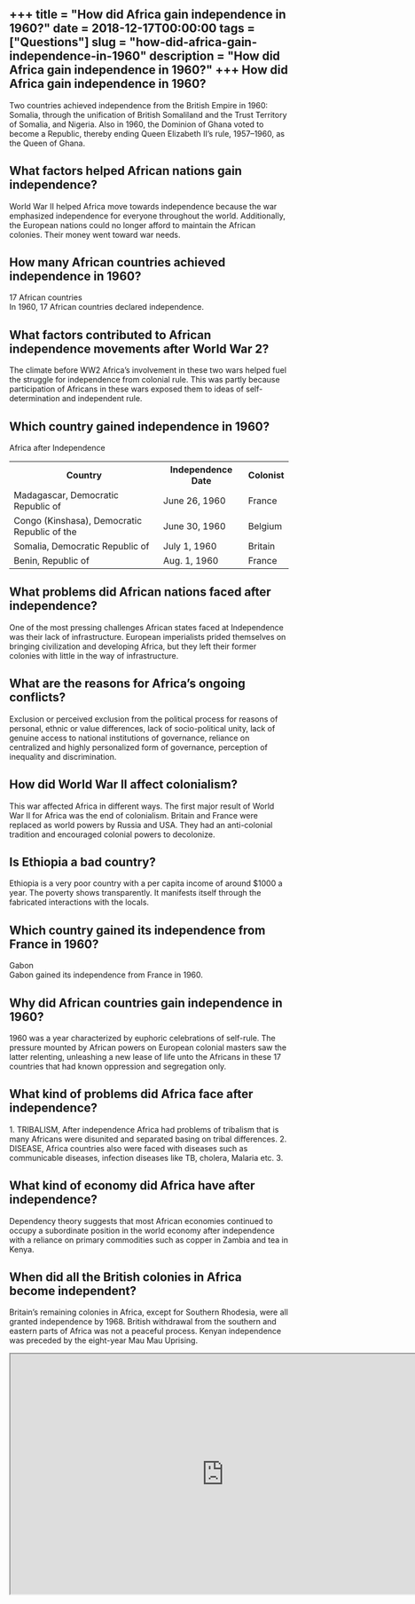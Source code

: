 +++
title = "How did Africa gain independence in 1960?"
date = 2018-12-17T00:00:00
tags = ["Questions"]
slug = "how-did-africa-gain-independence-in-1960"
description = "How did Africa gain independence in 1960?"
+++
How did Africa gain independence in 1960?
-----------------------------------------

Two countries achieved independence from the British Empire in 1960: Somalia, through the unification of British Somaliland and the Trust Territory of Somalia, and Nigeria. Also in 1960, the Dominion of Ghana voted to become a Republic, thereby ending Queen Elizabeth II’s rule, 1957–1960, as the Queen of Ghana.

What factors helped African nations gain independence?
------------------------------------------------------

World War II helped Africa move towards independence because the war emphasized independence for everyone throughout the world. Additionally, the European nations could no longer afford to maintain the African colonies. Their money went toward war needs.

How many African countries achieved independence in 1960?
---------------------------------------------------------

17 African countries  
In 1960, 17 African countries declared independence.

What factors contributed to African independence movements after World War 2?
-----------------------------------------------------------------------------

The climate before WW2 Africa’s involvement in these two wars helped fuel the struggle for independence from colonial rule. This was partly because participation of Africans in these wars exposed them to ideas of self-determination and independent rule.

Which country gained independence in 1960?
------------------------------------------

Africa after Independence

<table><tr><th>Country</th><th>Independence Date</th><th>Colonist</th></tr><tr><td>Madagascar, Democratic Republic of</td><td>June 26, 1960</td><td>France</td></tr><tr><td>Congo (Kinshasa), Democratic Republic of the</td><td>June 30, 1960</td><td>Belgium</td></tr><tr><td>Somalia, Democratic Republic of</td><td>July 1, 1960</td><td>Britain</td></tr><tr><td>Benin, Republic of</td><td>Aug. 1, 1960</td><td>France</td></tr></table>

What problems did African nations faced after independence?
-----------------------------------------------------------

One of the most pressing challenges African states faced at Independence was their lack of infrastructure. European imperialists prided themselves on bringing civilization and developing Africa, but they left their former colonies with little in the way of infrastructure.

What are the reasons for Africa’s ongoing conflicts?
----------------------------------------------------

Exclusion or perceived exclusion from the political process for reasons of personal, ethnic or value differences, lack of socio-political unity, lack of genuine access to national institutions of governance, reliance on centralized and highly personalized form of governance, perception of inequality and discrimination.

How did World War II affect colonialism?
----------------------------------------

This war affected Africa in different ways. The first major result of World War II for Africa was the end of colonialism. Britain and France were replaced as world powers by Russia and USA. They had an anti-colonial tradition and encouraged colonial powers to decolonize.

Is Ethiopia a bad country?
--------------------------

Ethiopia is a very poor country with a per capita income of around $1000 a year. The poverty shows transparently. It manifests itself through the fabricated interactions with the locals.

Which country gained its independence from France in 1960?
----------------------------------------------------------

Gabon  
Gabon gained its independence from France in 1960.

Why did African countries gain independence in 1960?
----------------------------------------------------

1960 was a year characterized by euphoric celebrations of self-rule. The pressure mounted by African powers on European colonial masters saw the latter relenting, unleashing a new lease of life unto the Africans in these 17 countries that had known oppression and segregation only.

What kind of problems did Africa face after independence?
---------------------------------------------------------

1\. TRIBALISM, After independence Africa had problems of tribalism that is many Africans were disunited and separated basing on tribal differences. 2. DISEASE, Africa countries also were faced with diseases such as communicable diseases, infection diseases like TB, cholera, Malaria etc. 3.

What kind of economy did Africa have after independence?
--------------------------------------------------------

Dependency theory suggests that most African economies continued to occupy a subordinate position in the world economy after independence with a reliance on primary commodities such as copper in Zambia and tea in Kenya.

When did all the British colonies in Africa become independent?
---------------------------------------------------------------

Britain’s remaining colonies in Africa, except for Southern Rhodesia, were all granted independence by 1968. British withdrawal from the southern and eastern parts of Africa was not a peaceful process. Kenyan independence was preceded by the eight-year Mau Mau Uprising.

<iframe allow="accelerometer; autoplay; clipboard-write; encrypted-media; gyroscope; picture-in-picture" allowfullscreen="" class="__youtube_prefs__  epyt-is-override  no-lazyload" data-no-lazy="1" data-origheight="433" data-origwidth="770" data-skipgform_ajax_framebjll="" height="433" id="_ytid_49328" loading="lazy" src="https://www.youtube.com/embed/CgzSnZidGuU?enablejsapi=1&autoplay=0&cc_load_policy=0&cc_lang_pref=&iv_load_policy=1&loop=0&modestbranding=0&rel=1&fs=1&playsinline=0&autohide=2&theme=dark&color=red&controls=1&" title="YouTube player" width="770"></iframe>